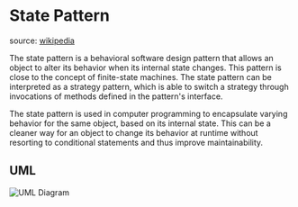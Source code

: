 # State Pattern
source: [wikipedia](https://en.wikipedia.org/wiki/State_pattern "wikipedia")

The state pattern is a behavioral software design pattern that allows an object to alter its behavior when its internal state changes. This pattern is close to the concept of finite-state machines. The state pattern can be interpreted as a strategy pattern, which is able to switch a strategy through invocations of methods defined in the pattern's interface.

The state pattern is used in computer programming to encapsulate varying behavior for the same object, based on its internal state. This can be a cleaner way for an object to change its behavior at runtime without resorting to conditional statements and thus improve maintainability.

## UML
![UML Diagram](https://upload.wikimedia.org/wikipedia/commons/thumb/e/e8/State_Design_Pattern_UML_Class_Diagram.svg/1000px-State_Design_Pattern_UML_Class_Diagram.svg.png)